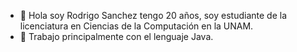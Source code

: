 - 👋 Hola soy Rodrigo Sanchez tengo 20 años, soy estudiante de la licenciatura en Ciencias de la Computación en la UNAM.
- 👀 Trabajo principalmente con el lenguaje Java.
